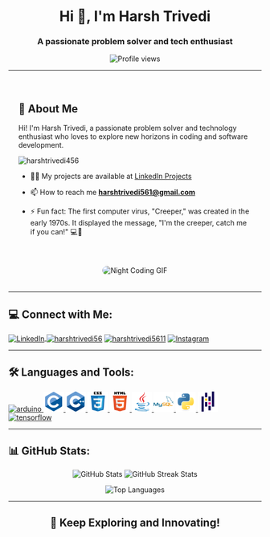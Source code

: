 <h1 align="center">Hi 👋, I'm Harsh Trivedi</h1>
<h3 align="center">A passionate problem solver and tech enthusiast</h3>

<p align="center">
  <img src="https://komarev.com/ghpvc/?username=harshtrivedi456&label=Profile%20views&color=0e75b6&style=flat" alt="Profile views" />
</p>

---

<div style="display: flex; align-items: flex-start; gap: 40px; flex-wrap: wrap; padding: 20px;">

  <!-- Left Section -->
  <div style="flex: 2; min-width: 300px;">
    <h2>🌟 About Me</h2>
    <p>Hi! I'm Harsh Trivedi, a passionate problem solver and technology enthusiast who loves to explore new horizons in coding and software development.</p>
   <p align="left">
  <img src="https://komarev.com/ghpvc/?username=harshtrivedi456&label=Profile%20views&color=0e75b6&style=flat" alt="harshtrivedi456" />
</p>

- 👨‍💻 My projects are available at [LinkedIn Projects](https://www.linkedin.com/in/harsh-trivedi-5537b3286/details/projects/)

- 📫 How to reach me **harshtrivedi561@gmail.com**

- ⚡ Fun fact: The first computer virus, "Creeper," was created in the early 1970s. It displayed the message, "I'm the creeper, catch me if you can!" 💻🦠


  </div>

  <!-- Right Section (GIF) -->
  <div style="flex: 1; min-width: 300px; text-align: center;">
    <img src="https://media.giphy.com/media/qgQUggAC3Pfv687qPC/giphy.gif" alt="Night Coding GIF" width="400" style="border-radius: 10px;" />
  </div>

</div>

---

<h2>💻 Connect with Me:</h2>
<p>
  <a href="https://linkedin.com/in/harsh trivedi" target="_blank">
    <img align="center" src="https://raw.githubusercontent.com/rahuldkjain/github-profile-readme-generator/master/src/images/icons/Social/linked-in-alt.svg" alt="LinkedIn" height="30" width="40" />
  </a>
<a href="https://www.codechef.com/users/harshtrivedi56" target="blank"><img align="center" src="https://cdn.jsdelivr.net/npm/simple-icons@3.1.0/icons/codechef.svg" alt="harshtrivedi56" height="30" width="40" /></a>
<a href="https://www.hackerrank.com/harshtrivedi5611" target="blank"><img align="center" src="https://raw.githubusercontent.com/rahuldkjain/github-profile-readme-generator/master/src/images/icons/Social/hackerrank.svg" alt="harshtrivedi5611" height="30" width="40" /></a>

  <a href="https://instagram.com/harshtrivedi485" target="blank">
    <img align="center" src="https://raw.githubusercontent.com/rahuldkjain/github-profile-readme-generator/master/src/images/icons/Social/instagram.svg" alt="Instagram" height="30" width="40" />
  </a>
</p>

---

<h2>🛠️ Languages and Tools:</h2>
<p>
  <a href="https://www.arduino.cc/" target="_blank" rel="noreferrer">
    <img src="https://cdn.worldvectorlogo.com/logos/arduino-1.svg" alt="arduino" width="40" height="40" />
  </a>
  <a href="https://www.cprogramming.com/" target="_blank" rel="noreferrer">
    <img src="https://raw.githubusercontent.com/devicons/devicon/master/icons/c/c-original.svg" alt="c" width="40" height="40" />
  </a>
  <a href="https://www.w3schools.com/cpp/" target="_blank" rel="noreferrer">
    <img src="https://raw.githubusercontent.com/devicons/devicon/master/icons/cplusplus/cplusplus-original.svg" alt="cplusplus" width="40" height="40" />
  </a>
  <a href="https://www.w3schools.com/css/" target="_blank" rel="noreferrer">
    <img src="https://raw.githubusercontent.com/devicons/devicon/master/icons/css3/css3-original-wordmark.svg" alt="css3" width="40" height="40" />
  </a>
  <a href="https://www.w3.org/html/" target="_blank" rel="noreferrer">
    <img src="https://raw.githubusercontent.com/devicons/devicon/master/icons/html5/html5-original-wordmark.svg" alt="html5" width="40" height="40" />
  </a>
  <a href="https://www.java.com" target="_blank" rel="noreferrer">
    <img src="https://raw.githubusercontent.com/devicons/devicon/master/icons/java/java-original.svg" alt="java" width="40" height="40" />
  </a>
  <a href="https://www.mysql.com/" target="_blank" rel="noreferrer">
    <img src="https://raw.githubusercontent.com/devicons/devicon/master/icons/mysql/mysql-original-wordmark.svg" alt="mysql" width="40" height="40" />
  </a>
  <a href="https://www.python.org" target="_blank" rel="noreferrer">
    <img src="https://raw.githubusercontent.com/devicons/devicon/master/icons/python/python-original.svg" alt="python" width="40" height="40" />
  </a>
  <a href="https://pandas.pydata.org/" target="_blank" rel="noreferrer">
    <img src="https://raw.githubusercontent.com/devicons/devicon/2ae2a900d2f041da66e950e4d48052658d850630/icons/pandas/pandas-original.svg" alt="pandas" width="40" height="40" />
  </a>
  <a href="https://www.tensorflow.org" target="_blank" rel="noreferrer">
    <img src="https://www.vectorlogo.zone/logos/tensorflow/tensorflow-icon.svg" alt="tensorflow" width="40" height="40" />
  </a>
</p>

---

<h2>📊 GitHub Stats:</h2>
<p align="center">
  <img src="https://github-readme-stats.vercel.app/api?username=harshtrivedi456&show_icons=true&locale=en&theme=dark" alt="GitHub Stats" />
  <img src="https://github-readme-streak-stats.herokuapp.com/?user=harshtrivedi456&theme=dark" alt="GitHub Streak Stats" />
</p>

<p align="center">
  <img src="https://github-readme-stats.vercel.app/api/top-langs?username=harshtrivedi456&show_icons=true&locale=en&layout=compact&theme=dark" alt="Top Languages" />
</p>

---

<h2 align="center">🚀 Keep Exploring and Innovating!</h2>

